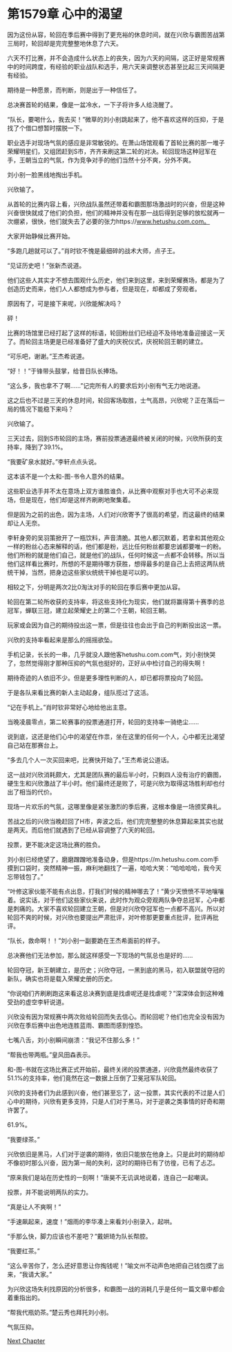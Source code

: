 # 第1579章 心中的渴望

因为这份从容，轮回在季后赛中得到了更充裕的休息时间，就在兴欣与霸图苦战第三局时，轮回却是完完整整地休息了六天。

六天不打比赛，并不会造成什么状态上的丧失，因为六天的间隔，这正好是常规赛中的时间跨度，有经验的职业战队和选手，用六天来调整状态甚至比起三天间隔更有经验。

期待是一种愿景，而判断，则是出于一种信任了。

总决赛首轮的结果，像是一盆冷水，一下子将许多人给浇醒了。

“队长，要喝什么，我去买！”微草的刘小别跳起来了，他不喜欢这样的压抑，于是找了个借口想暂时摆脱一下。

职业选手对现场气氛的感应是非常敏锐的。在萧山场馆观看了首轮比赛的那一堆子荣耀明星们，又组团赶到S市，齐齐来刷这第二轮的对决。轮回现场这种冠军在手，王朝当立的气氛，作为竞争对手的他们当然十分不爽，分外不爽。

刘小别一脸黑线地掏出手机。

兴欣输了。

从首轮的比赛内容上看，兴欣战队虽然还带着和霸图那场激战时的兴奋，但是这种兴奋很快就成了他们的负担，他们的精神并没有在那一战后得到足够的放松就再一次绷紧，很快，他们就失去了必要的张力https://www.hetushu.com.com。

大家开始静候比赛开始。

“多跑几趟就可以了。”肖时钦不愧是最细碎的战术大师，点子王。

“见证历史吧！”张新杰说道。

他们这些人其实才不想去围观什么历史，他们来到这里，来到荣耀赛场，都是为了创造历史而来，他们人人都想成为参与者，但是现在，却都成了旁观者。

原因有了，可是接下来呢，兴欣能解决吗？

砰！

比赛的场馆里已经打起了这样的标语，轮回粉丝们已经迫不及待地准备迎接这一天了。而轮回主场更是已经准备好了盛大的庆祝仪式，庆祝轮回王朝的建立。

“可乐吧，谢谢。”王杰希说道。

“好！！”于锋带头鼓掌，给昔日队长捧场。

“这么多，我也拿不了啊……”记完所有人的要求后刘小别有气无力地说道。

这之后也不过是三天的休息时间，轮回客场取胜，士气高昂，兴欣呢？正在落后一局的情况下能稳下来吗？

兴欣输了。

三天过去，回到S市轮回的主场，赛前投票通道最终被关闭的时候，兴欣所获的支持率，降到了39.1%。

“我要矿泉水就好。”李轩点点头说。

这本该不是一个太和-图-书令人意外的结果。

这些职业选手并不太在意场上双方谁胜谁负，从比赛中观察对手也大可不必来现场，但是现在，他们却是这样齐刷刷地聚集着。

但是因为之前的出色，因为主场，人们对兴欣寄予了很高的希望，而这最终的结果却让人无奈。

李轩身旁的吴羽策掀开了一瓶饮料，声音清脆。其他人都沉默着，若拿和其他观众一样的粉丝心态来解释的话，他们都是粉，远比任何粉丝都要忠诚都要唯一的粉。他们所粉的就是他们自己，就是他们的战队，任何时候这一点都不会转移。所以当他们这样看比赛时，所想的不是期待哪方获胜，想得最多的是自己上去把这两队统统干掉，当然，把身边这些家伙统统干掉也是可以的。

相较之下，分明是两次2比0淘汰对手的轮回在季后赛中更加从容。

轮回在第二轮所收获的支持率，将这些支持化为现实，他们就将赢得第十赛季的总冠军，蝉联三冠，建立起荣耀史上的第二个王朝，轮回王朝。

玩家或会因为自己的期待投出这一票，但是往往也会出于自己的判断投出这一票。

兴欣的支持率看起来是那么的摇摇欲坠。

手机记录，长长的一串，几乎就没人跟他客hetushu.com.com气，刘小别快哭了，忽然觉得刚才那种压抑的气氛也挺好的，正好从中检讨自己的得失啊！

期待奇迹的人依旧不少。但是更多理性判断的人，却已都将票投向了轮回。

于是各队来看比赛的新人主动起身，组队揽过了这活。

“记在手机上。”肖时钦非常好心地给他出主意。

当晚凌晨零点，第二轮赛事的投票通道打开，轮回的支持率一骑绝尘……

说到底，这还是他们心中的渴望在作祟，坐在这里的任何一个人，心中都无比渴望自己站在那赛台上。

“多去几个人一次买回来吧，比赛快开始了。”王杰希说公道话。

这一战对兴欣消耗颇大，尤其是团队赛的最后半小时，只剩四人没有治疗的霸图，硬生生和兴欣激战了半小时。他们最终还是败了，可是兴欣为取得这场胜利却也付出了相当的代价。

现场一片欢乐的气氛，这哪里像是紧张激烈的季后赛，这根本像是一场颁奖典礼。

苦战之后的兴欣当晚赶回了H市，奔波之后，他们完完整整的休息算起来其实也就是两天。而后他们就遇到了已经从容调整了六天的轮回。

投票，更不能决定这场比赛的胜负。

刘小别已经绝望了，磨磨蹭蹭地准备动身，但是https://m.hetushu.com.com手摸到口袋时，突然精神一振，麻利地翻找了一遍，哈哈大笑：“哈哈哈哈，我今天忘带钱包了。”

“叶修这家伙能不能有点出息，打我们时候的精神哪去了！”黄少天愤愤不平地嚷嚷着。说实话，对于他们这些家伙来说，此时作为观众旁观两队争夺总冠军，心中都是刺痛的。大家不喜欢轮回建立王朝，但是对兴欣夺冠军也一点都不高兴。所以对轮回不爽的时候，对兴欣也要提出严肃批评，对叶修那更要重点批评，批评再批评。

“队长，救命啊！！”刘小别一副要跪在王杰希面前的样子。

总决赛他们无法参加，那么就这样感受一下现场的气氛总也是好的……

轮回夺冠，新王朝建立，是历史；兴欣夺冠，一黑到底的黑马，初入联盟就夺冠的新队，确实也将是载入荣耀史册的历史。

“你说咱们齐刷刷跑这来看这总决赛到底是找虐呢还是找虐呢？”深深体会到这种难受劲的虚空李轩说道。

兴欣没有因为常规赛中两次败给轮回而失去信心。而轮回呢？他们也完全没有因为兴欣在季后赛中出色地连胜蓝雨、霸图而感到惶恐。

七嘴八舌，刘小别瞬间崩溃：“我记不住那么多！”

“帮我也带两瓶。”皇风田森表示。

和-图-书就在这场比赛正式开始前，最终关闭的投票通道，兴欣竟然最终收获了51.1%的支持率，他们竟然在这一数据上压倒了卫冕冠军队轮回。

兴欣的支持者们为此感到兴奋，他们甚至忘了，这一投票，其实代表的不过是人们心中的期待，兴欣有更多支持，只是人们对于黑马，对于逆袭之类事情的好奇和期许罢了。

61.9%。

“我要绿茶。”

兴欣依旧是黑马，人们对于逆袭的期待，依旧只能放在他身上。只是此时的期待却不像初时那么兴奋，因为第一局的失利，这时的期待已有了彷徨，已有了忐忑。

“原来我们是站在历史性的一刻啊！”唐昊不无讥讽地说着，连自己一起嘲讽。

投票，并不能说明两队的实力。

“真是让人不爽啊！”

“手速飙起来，速度！”烟雨的李华凑上来看刘小别录入，起哄。

“手那么快，脚力应该也不差吧？”戴妍琦为队长帮腔。

“我要红茶。”

“这么辛苦你了，怎么还好意思让你掏钱呢！”喻文州不动声色地把自己钱包摸了出来，“我请大家。”

为兴欣这场失利找原因的分析很多，和霸图一战的消耗几乎是任何一篇文章中都会着重指出的。

“帮我代瓶奶茶。”楚云秀也拜托刘小别。

气氛压抑。



[Next Chapter](%E7%AC%AC1580%E7%AB%A0%20%E8%BF%9E%E8%83%9C%E5%AE%9A%E5%BC%8F.md)